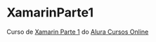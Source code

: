 # XamarinParte1
Curso de [Xamarin Parte 1](https://cursos.alura.com.br/course/xamarin-aplicativos-mobile-com-visual-studio-parte-1) do [Alura Cursos Online](https://www.alura.com.br/)
